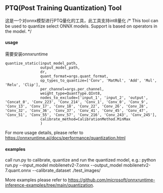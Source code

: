 ## PTQ(Post Training Quantization) Tool

这是一个对onnx模型进行PTQ量化的工具，此工具支持int8量化
/* 
This tool can be used to quantize select ONNX models. Support is based on operators in the model. 
*/


#### usage
需要安装onnxruntime

```
quantize_static(input_model_path,
                output_model_path,
                dr,
                quant_format=args.quant_format,
                op_types_to_quantize=['Conv', 'MatMul', 'Add', 'Mul', 'Relu', 'Clip'],
                per_channel=args.per_channel,
                weight_type=QuantType.QInt8,
                nodes_to_exclude=['input_1', 'input_2', 'output', 'Concat_0', 'Conv_223', 'Conv_214', 'Conv_1', 'Conv_0', 'Conv_9', 'Conv_13', 'Conv_17', 'Conv_18', 'Conv_22', 'Conv_26', 'Conv_28', 'Conv_32', 'Conv_36', 'Conv_37', 'Conv_41', 'Conv_45', 'Conv_47', 'Conv_51', 'Conv_55', 'Conv_57', 'Conv_216', 'Conv_243', 'Conv_245'],
                calibrate_method=CalibrationMethod.MinMax
                )
```


For more usage details, please refer to https://onnxruntime.ai/docs/performance/quantization.html 


#### examples
call run.py to calibrate, quantize and run the quantized model, e.g.:
python run.py --input_model mobilenetv2-7.onnx --output_model mobilenetv2-7.quant.onnx --calibrate_dataset ./test_images/

More examples please refer to https://github.com/microsoft/onnxruntime-inference-examples/tree/main/quantization.


